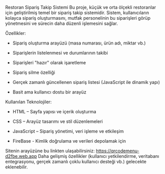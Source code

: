 Restoran Sipariş Takip Sistemi
Bu proje, küçük ve orta ölçekli restoranlar için geliştirilmiş temel bir sipariş takip sistemidir. Sistem, kullanıcıların kolayca sipariş oluşturmasını, mutfak personelinin bu siparişleri görüp yönetmesini ve sürecin daha düzenli işlemesini sağlar.

  Özellikler:
+ Sipariş oluşturma arayüzü (masa numarası, ürün adı, miktar vb.)

+ Siparişlerin listelenmesi ve durumlarının takibi

+ Siparişleri "hazır" olarak işaretleme

+ Sipariş silme özelliği

+ Gerçek zamanlı güncellenen sipariş listesi (JavaScript ile dinamik yapı)

+ Basit ama kullanıcı dostu bir arayüz

 Kullanılan Teknolojiler:
+ HTML – Sayfa yapısı ve içerik oluşturma

+ CSS – Arayüz tasarımı ve stil düzenlemeleri

+ JavaScript – Sipariş yönetimi, veri işleme ve etkileşim

+ FireBase - Kimlik doğrulama ve verileri depolamak için


Sitenin arayüzüne bu linkten ulaşabilirsiniz: https://qrcodemenu-d2fbe.web.app
Daha gelişmiş özellikler (kullanıcı yetkilendirme, veritabanı entegrasyonu, gerçek zamanlı çoklu kullanıcı desteği vb.) gelecekte eklenebilir.

